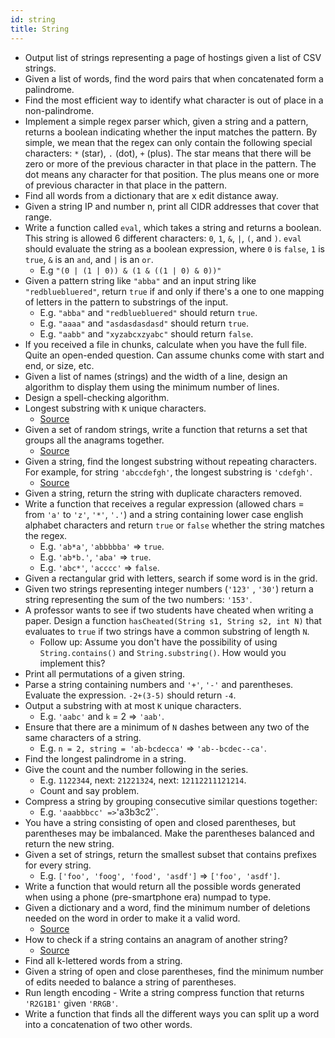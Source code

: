 ```yaml
---
id: string
title: String
---
```


- Output list of strings representing a page of hostings given a list of CSV strings.
- Given a list of words, find the word pairs that when concatenated form a palindrome.
- Find the most efficient way to identify what character is out of place in a non-palindrome.
- Implement a simple regex parser which, given a string and a pattern, returns a boolean indicating whether the input matches the pattern. By simple, we mean that the regex can only contain the following special characters: `*` (star), `.` (dot), `+` (plus). The star means that there will be zero or more of the previous character in that place in the pattern. The dot means any character for that position. The plus means one or more of previous character in that place in the pattern.
- Find all words from a dictionary that are x edit distance away.
- Given a string IP and number n, print all CIDR addresses that cover that range.
- Write a function called `eval`, which takes a string and returns a boolean. This string is allowed 6 different characters: `0`, `1`, `&`, `|`, `(`, and `)`. `eval` should evaluate the string as a boolean expression, where `0` is `false`, `1` is `true`, `&` is an `and`, and `|` is an `or`.
  - E.g `"(0 | (1 | 0)) & (1 & ((1 | 0) & 0))"`
- Given a pattern string like `"abba"` and an input string like `"redbluebluered"`, return `true` if and only if there's a one to one mapping of letters in the pattern to substrings of the input.
  - E.g. `"abba"` and `"redbluebluered"` should return `true`.
  - E.g. `"aaaa"` and `"asdasdasdasd"` should return `true`.
  - E.g. `"aabb"` and `"xyzabcxzyabc"` should return `false`.
- If you received a file in chunks, calculate when you have the full file. Quite an open-ended question. Can assume chunks come with start and end, or size, etc.
- Given a list of names (strings) and the width of a line, design an algorithm to display them using the minimum number of lines.
- Design a spell-checking algorithm.
- Longest substring with `K` unique characters.
  - [Source](http://blog.gainlo.co/index.php/2016/04/12/find-the-longest-substring-with-k-unique-characters/)
- Given a set of random strings, write a function that returns a set that groups all the anagrams together.
  - [Source](http://blog.gainlo.co/index.php/2016/05/06/group-anagrams/)
- Given a string, find the longest substring without repeating characters. For example, for string `'abccdefgh'`, the longest substring is `'cdefgh'`.
  - [Source](http://blog.gainlo.co/index.php/2016/10/07/facebook-interview-longest-substring-without-repeating-characters/)
- Given a string, return the string with duplicate characters removed.
- Write a function that receives a regular expression (allowed chars = from `'a'` to `'z'`, `'*'`, `'.'`) and a string containing lower case english alphabet characters and return `true` or `false` whether the string matches the regex.
  - E.g. `'ab*a'`, `'abbbbba'` => `true`.
  - E.g. `'ab*b.'`, `'aba'` => `true`.
  - E.g. `'abc*'`, `'acccc'` => `false`.
- Given a rectangular grid with letters, search if some word is in the grid.
- Given two strings representing integer numbers (`'123'` , `'30'`) return a string representing the sum of the two numbers: `'153'`.
- A professor wants to see if two students have cheated when writing a paper. Design a function `hasCheated(String s1, String s2, int N)` that evaluates to `true` if two strings have a common substring of length `N`.
  - Follow up: Assume you don't have the possibility of using `String.contains()` and `String.substring()`. How would you implement this?
- Print all permutations of a given string.
- Parse a string containing numbers and `'+'`, `'-'` and parentheses. Evaluate the expression. `-2+(3-5)` should return `-4`.
- Output a substring with at most `K` unique characters.
  - E.g. `'aabc'` and `k` = 2 => `'aab'`.
- Ensure that there are a minimum of `N` dashes between any two of the same characters of a string.
  - E.g. `n = 2, string = 'ab-bcdecca'` => `'ab--bcdec--ca'`.
- Find the longest palindrome in a string.
- Give the count and the number following in the series.
  - E.g. `1122344`, next: `21221324`, next: `12112211121214`.
  - Count and say problem.
- Compress a string by grouping consecutive similar questions together:
  - E.g. `'aaabbbcc' =>`'a3b3c2'`.
- You have a string consisting of open and closed parentheses, but parentheses may be imbalanced. Make the parentheses balanced and return the new string.
- Given a set of strings, return the smallest subset that contains prefixes for every string.
  - E.g. `['foo', 'foog', 'food', 'asdf']` => `['foo', 'asdf']`.
- Write a function that would return all the possible words generated when using a phone (pre-smartphone era) numpad to type.
- Given a dictionary and a word, find the minimum number of deletions needed on the word in order to make it a valid word.
  - [Source](http://blog.gainlo.co/index.php/2016/04/29/minimum-number-of-deletions-of-a-string/)
- How to check if a string contains an anagram of another string?
  - [Source](http://blog.gainlo.co/index.php/2016/04/08/if-a-string-contains-an-anagram-of-another-string/)
- Find all k-lettered words from a string.
- Given a string of open and close parentheses, find the minimum number of edits needed to balance a string of parentheses.
- Run length encoding - Write a string compress function that returns `'R2G1B1'` given `'RRGB'`.
- Write a function that finds all the different ways you can split up a word into a concatenation of two other words.
